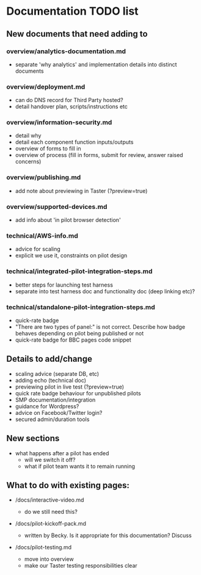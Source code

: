 # Documentation TODO list

## New documents that need adding to

### overview/analytics-documentation.md
- separate 'why analytics' and implementation details into distinct documents

### overview/deployment.md
- can do DNS record for Third Party hosted?
- detail handover plan, scripts/instructions etc

### overview/information-security.md
- detail why
- detail each component function inputs/outputs
- overview of forms to fill in
- overview of process (fill in forms, submit for review, answer raised concerns)

### overview/publishing.md
- add note about previewing in Taster (?preview=true)

### overview/supported-devices.md
- add info about 'in pilot browser detection'

### technical/AWS-info.md
- advice for scaling
- explicit we use it, constraints on pilot design

### technical/integrated-pilot-integration-steps.md
- better steps for launching test harness
- separate into test harness doc and functionality doc (deep linking etc)?

### technical/standalone-pilot-integration-steps.md
 - quick-rate badge
  - "There are two types of panel:" is not correct. Describe how badge behaves depending on pilot being published or not
  - quick-rate badge for BBC pages code snippet

## Details to add/change
- scaling advice (separate DB, etc)
- adding echo (technical doc)
- previewing pilot in live test (?preview=true)
- quick rate badge behaviour for unpublished pilots
- SMP documentation/integration
- guidance for Wordpress?
- advice on Facebook/Twitter login?
- secured admin/duration tools

## New sections
- what happens after a pilot has ended
  - will we switch it off?
  - what if pilot team wants it to remain running
 
## What to do with existing pages:
- /docs/interactive-video.md
  - do we still need this?

- /docs/pilot-kickoff-pack.md
  - written by Becky. Is it appropriate for this documentation? Discuss

- /docs/pilot-testing.md
  - move into overview
  - make our Taster testing responsibilities clear 
